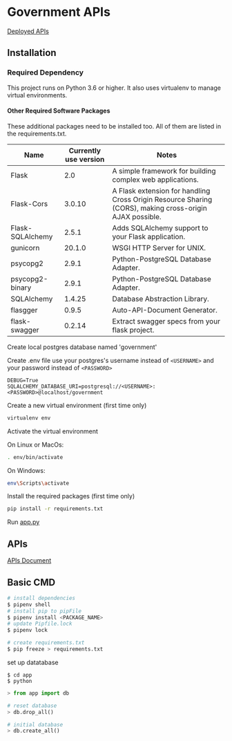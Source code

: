# Government APIs

[Deployed APIs](https://wcg-apis.herokuapp.com/)

## Installation

### Required Dependency

This project runs on Python 3.6 or higher. It also uses virtualenv to manage virtual environments.

#### Other Required Software Packages

These additional packages need to be installed too. All of them are listed in the requirements.txt.

| Name             | Currently use version | Notes                                                                                                   |
| ---------------- | --------------------- | ------------------------------------------------------------------------------------------------------- |
| Flask            | 2.0                   | A simple framework for building complex web applications.                                               |
| Flask-Cors       | 3.0.10                | A Flask extension for handling Cross Origin Resource Sharing (CORS), making cross-origin AJAX possible. |
| Flask-SQLAlchemy | 2.5.1                 | Adds SQLAlchemy support to your Flask application.                                                      |
| gunicorn         | 20.1.0                | WSGI HTTP Server for UNIX.                                                                              |
| psycopg2         | 2.9.1                 | Python-PostgreSQL Database Adapter.                                                                     |
| psycopg2-binary  | 2.9.1                 | Python-PostgreSQL Database Adapter.                                                                     |
| SQLAlchemy       | 1.4.25                | Database Abstraction Library.                                                                           |
| flasgger         | 0.9.5                 | Auto-API-Document Generator.                                                                            |
| flask-swagger    | 0.2.14                | Extract swagger specs from your flask project.                                                          |

Create local postgres database named 'government'

Create .env file
use your postgres's username instead of `<USERNAME>` and your password instead of `<PASSWORD>`

```.env
DEBUG=True
SQLALCHEMY_DATABASE_URI=postgresql://<USERNAME>:<PASSWORD>@localhost/government
```

Create a new virtual environment (first time only)

```bash
virtualenv env
```

Activate the virtual environment

On Linux or MacOs:

```bash
. env/bin/activate
```

On Windows:

```bash
env\Scripts\activate
```

Install the required packages (first time only)

```bash
pip install -r requirements.txt
```

Run [app.py](app/app.py)

## APIs

[APIs Document](https://wcg-apis.herokuapp.com/api-doc/)

## Basic CMD

```zsh
# install dependencies
$ pipenv shell
# install pip to pipFile
$ pipenv install <PACKAGE_NAME>
# update Pipfile.lock
$ pipenv lock

# create requirements.txt
$ pip freeze > requirements.txt
```

set up datatabase

```
$ cd app
$ python
```

```python shell
> from app import db

# reset database
> db.drop_all()

# initial database
> db.create_all()
```
